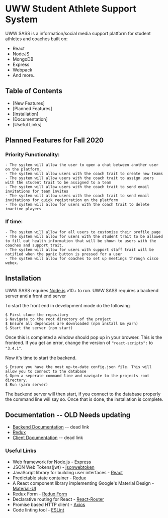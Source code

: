 # UWW Student Athlete Support System

UWW SASS is a information/social media support platform for student athletes and coaches built on:
  - React
  - NodeJS
  - MongoDB
  - Express
  - Webpack
  - And more..

## Table of Contents
  * [New Features]
  * [Planned Features]
  * [Installation]
  * [Documentation]
  * [Useful Links]
  
## Planned Features for Fall 2020
  ### Priority Functionality:
    - The system will allow the user to open a chat between another user on the platform.
    - The system will allow users with the coach trait to create new teams
    - The system will allow users with the coach trait to assign users with the student trait to be assigned to a team
    - The system will allow users with the coach trait to send email invitations for team invites
    - The system will allow users with the coach trait to send email invitations for quick registration on the platform
    - The system will allow for users with the coach trait to delete inactive players
  ### If time:
    - The system will allow for all users to customize their profile page
    - The system will allow for users with the student trait to be allowed to fill out health information that will be shown to users with the coaches and support trait.
    - The system will allow for users with support staff trait will be notified when the panic button is pressed for a user
    - The system will allow for coaches to set up meetings through cisco webex.

## Installation

UWW SASS requires [Node.js](https://nodejs.org/) v10+ to run.
UWW SASS requires a backend server and a front end server

To start the front end in development mode do the following
```
$ First clone the repository
$ Navigate to the root directory of the project
$ Ensure all depencies are downloaded (npm install && yarn)
$ Start the server (npm start)
```
Once this is completed a window should pop up in your browser. This is the frontend. If you get an error, change the version of ```"react-scripts":``` to  ```"3.4.1"```.

Now it's time to start the backend.
```
$ Ensure you have the most up-to-date config.json file. This will allow you to connect to the database
$ Open a seperate command line and navigate to the projects root directory.
$ Run (yarn server)
```
The backend server will then start, if you connect to the database properly the command line will say so. Once that is done, the installation is complete.

## Documentation -- OLD Needs updating
* [Backend Documentation] -- dead link
* [Redux]
* [Client Documentation] -- dead link

### Useful Links
* Web framework for Node.js - [Express]
* JSON Web Tokens(jwt) - [jsonwebtoken]
* JavaScript library for building user interfaces - [React]
* Predictable state container - [Redux]
* A React component library implementing Google's Material Design - [Material-UI]
* Redux Form - [Redux Form]
* Declarative routing for React - [React-Router]
* Promise based HTTP client - [Axios]
* Code linting tool - [ESLint]

[//]: #
   [Backend Documentation]: <https://github.com/uww-student-athlete-success/stuath-success-web/tree/master/docs/BACKEND.md>
   [Redux]: <https://react-redux.js.org/>
   [Client Documentation]: <https://github.com/uww-student-athlete-success/stuath-success-web/tree/master/docs/CLIENT.md>
   [Express]: <http://expressjs.com/>
   [jsonwebtoken]: <https://www.npmjs.com/package/jsonwebtoken>
   [React]: <https://facebook.github.io/react/>
   [Redux]: <http://redux.js.org/>
   [Material-UI]: <https://material-ui-1dab0.firebaseapp.com/>
   [Redux Form]: <https://redux-form.com/8.3.0/>
   [React-Router]: <https://reacttraining.com/react-router/>
   [Axios]: <https://github.com/mzabriskie/axios>
   [ESLint]: <http://eslint.org/>
